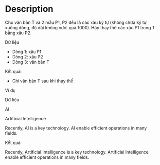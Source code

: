 # Description

Cho văn bản T và 2 mẫu P1, P2 đều là các xâu ký tự (không chứa ký tự xuống dòng, độ dài không vượt quá 1000). Hãy thay thế các xâu P1 trong T bằng xâu P2.

Dữ liệu
- Dòng 1: xâu P1
- Dòng 2: xâu P2
- Dòng 3: văn bản T

Kết quả:
- Ghi văn bản T sau khi thay thế

Ví dụ

Dữ liệu

AI

Artificial Intelligence

Recently, AI is a key technology. AI enable efficient operations in many fields.

Kết quả

Recently, Artificial Intelligence is a key technology. 
Artificial Intelligence enable efficient operations in many fields.